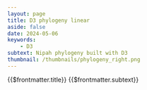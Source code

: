 ```yaml
---
layout: page
title: D3 phylogeny linear
aside: false
date: 2024-05-06
keywords:
    - D3
subtext: Nipah phylogeny built with D3
thumbnail: /thumbnails/phylogeny_right.png
---
```


<FigureTitle>{{$frontmatter.title}}</FigureTitle>
<SubtitleHeader>{{$frontmatter.subtext}}</SubtitleHeader>
<D3PlotContainer>
    <div ref="svgContainer" class=""></div>
</D3PlotContainer>


<script setup>
import * as d3 from 'd3';
import { onMounted, ref, computed } from 'vue';
import { parseNewick, projection, diagonal, scaleBranchLengths } from '/components/treeUtilities.js'

const svgContainer = ref(null);
const data = ref(null);

function setColor(d) {
  if (d.children) {
    const childColors = d.children.map(child => setColor(child));
    const uniqueColors = [...new Set(childColors)];
    d.color = uniqueColors.length === 1 ? uniqueColors[0] : '#ccc'; // Set gray color for mixed descendants
  } else {
    const country = d.data.country;
    d.color = colorScale.value.domain().indexOf(country) >= 0 ? colorScale.value(country) : null;
  }
  return d.color;
}

const root = computed(() =>
  d3.hierarchy(data.value, d => d.branchset)
    .sort((a, b) => b.height - a.height || d3.ascending(a.id, b.id))
    .sum((d) => d.branchLength || 0)
);

const tree = computed(() =>
  d3.cluster()
    .size([height - margin.top - margin.bottom, width - margin.right - margin.left])
    .separation(function separation(a, b) {
      return a.parent == b.parent ? 1 : 1;
    })
);

const countries = computed(() =>
  Array.from(new Set(root.value.descendants().map(d => d.data.country))).filter(Boolean)
);

const colorScale = computed(() =>
  d3.scaleOrdinal()
    .domain(countries.value)
    .range(d3.schemeCategory10)
);

const legend = svg => {
  const g = svg
    .selectAll("g")
    .attr("class", "legend")
    .data(colorScale.value.domain())
    .join("g")
    .attr("transform", (d, i) => `translate(${margin.left + 50}, ${i * 20})`);

  g.append("circle")
    .attr("class", "legendcircle")
    .attr("r", 5)
    .attr("stroke", "currentColor")
    .attr("fill", colorScale.value);

  g.append("text")
    .attr("class", "legend-text")
    .attr("x", 10)
    .attr("dy", "0.1em")
    .text(d => d);
}

const margin = { top: 20, right: 20, bottom: 20, left: 20 };
const width = 500
const height = 400

function drawChart() {

  // ROOT TO GET X,Y POSITIONS
  tree.value(root.value);
  //setColor(root.value);

  // SCALE BRANCH LENGTHS IF SCALED
  scaleBranchLengths(root.value.descendants(), width-margin.left-margin.right);

  //DRAW SVG
  var svg = d3.select(svgContainer.value).append("svg")
    .attr("preserveAspectRatio", "xMinYMin meet")
    .attr('viewBox', [0, 0, width, height])
    .append("g")
    .attr("transform", `translate(${margin.left}, ${margin.top})`);

  svg.append("g")
    .call(legend);

  //DRAW LINKS
  svg.append("g")
    .attr("class", "link")
    .selectAll("path")
    .data(root.value.links())
    .join("path")
    .attr("d", diagonal)
    //.attr("stroke", d => d.target.color)

  //DRAW NODES
  svg.append("g")
    .selectAll("circle")
    .data(root.value.descendants().filter(d => !d.children))
    .join("circle")
    .attr("r", 4)
    .attr("stroke", "currentColor")
    .attr("fill", d => colorScale.value(d.data.country))
    .attr("transform", function (d) { return "translate(" + d.y + "," + d.x + ")"; });
}

async function fetchData() {
  const file = await fetch('/data/nipah_whole_genome_phylo.tre');
  const csv = await file.text();
  const parsedNewick = parseNewick(csv);
  return parsedNewick;
};
onMounted(async () => {
  data.value = await fetchData();
  drawChart();
});
</script>

<style>
.legend-text {
  text-anchor: start;
  alignment-baseline: middle;
  fill: currentColor;
}

.legendcircle {
  stroke-width: 1;
}

.link {
  fill: none;
  stroke: black;
  stroke-width: 1.25;
}
</style>

